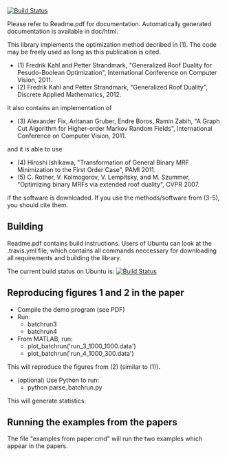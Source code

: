 [![Build Status](https://travis-ci.org/PetterS/submodular.png)](https://travis-ci.org/PetterS/submodular)

Please refer to Readme.pdf for documentation. Automatically generated documentation is available in doc/html.

This library implements the optimization method decribed in (1). The code may be freely used as long as this publication is cited.

* (1) Fredrik Kahl and Petter Strandmark, "Generalized Roof Duality for Pesudo-Boolean Optimization", International Conference on Computer Vision, 2011.
* (2) Fredrik Kahl and Petter Strandmark, "Generalized Roof Duality", Discrete Applied Mathematics, 2012.

It also contains an implementation of 

* (3) Alexander Fix, Aritanan Gruber, Endre Boros, Ramin Zabih, "A Graph Cut Algorithm for Higher-order Markov Random Fields", International Conference on Computer Vision, 2011.

and it is able to use

* (4) Hiroshi Ishikawa, "Transformation of General Binary MRF Minimization to the First Order Case", PAMI 2011.
* (5) C. Rother, V. Kolmogorov, V. Lempitsky, and M. Szummer, "Optimizing binary MRFs via extended roof duality", CVPR 2007.

if the software is downloaded. If you use the methods/software from (3-5), you should cite them.

Building
--------
Readme.pdf contains build instructions. Users of Ubuntu can look at the .travis.yml file, which contains all commands neccessary for downloading all requirements and building the library.

The current build status on Ubuntu is:
[![Build Status](https://travis-ci.org/PetterS/submodular.png)](https://travis-ci.org/PetterS/submodular)

Reproducing figures 1 and 2 in the paper
----------------------------------------
 * Compile the demo program (see PDF)
 * Run:
   * batchrun3
   * batchrun4
 * From MATLAB, run:
   * plot_batchrun('run_3_1000_1000.data')
   * plot_batchrun('run_4_1000_300.data')

This will reproduce the figures from (2) (similar to (1)).

 * (optional) Use Python to run:
   * python parse_batchrun.py

 This will generate statistics.


Running the examples from the papers
------------------------------------
 The file "examples from paper.cmd" will run the two examples
 which appear in the papers.
